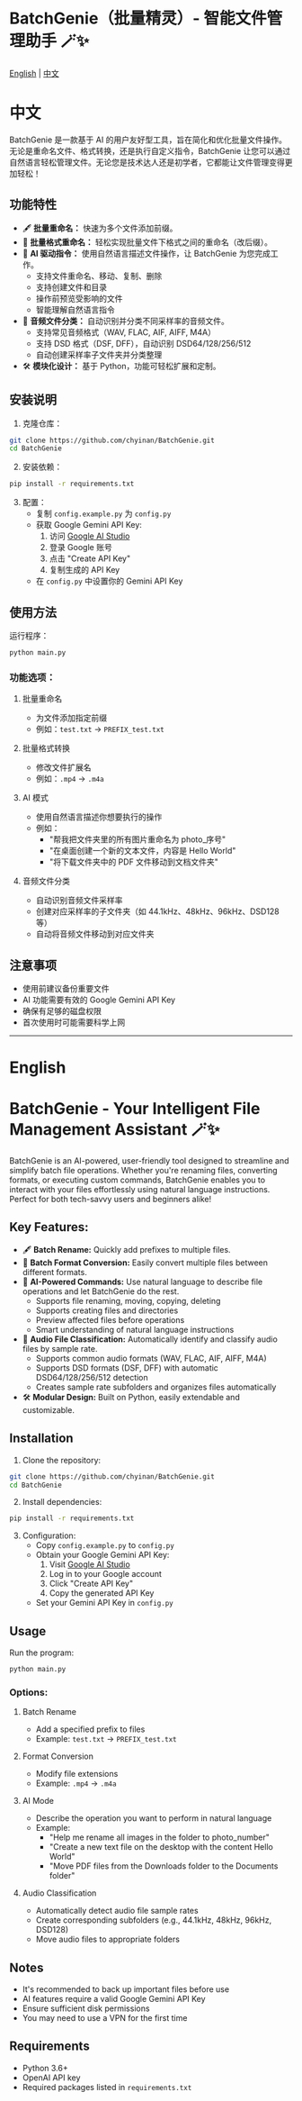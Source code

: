 # BatchGenie（批量精灵）- 智能文件管理助手 🪄✨

[English](#english) | [中文](#中文)

# 中文

BatchGenie 是一款基于 AI 的用户友好型工具，旨在简化和优化批量文件操作。无论是重命名文件、格式转换，还是执行自定义指令，BatchGenie 让您可以通过自然语言轻松管理文件。无论您是技术达人还是初学者，它都能让文件管理变得更加轻松！

## 功能特性

- 🖋 **批量重命名：** 快速为多个文件添加前缀。
- 🔄 **批量格式重命名：** 轻松实现批量文件下格式之间的重命名（改后缀）。
- 🤖 **AI 驱动指令：** 使用自然语言描述文件操作，让 BatchGenie 为您完成工作。
  - 支持文件重命名、移动、复制、删除
  - 支持创建文件和目录
  - 操作前预览受影响的文件
  - 智能理解自然语言指令
- 🎵 **音频文件分类：** 自动识别并分类不同采样率的音频文件。
  - 支持常见音频格式（WAV, FLAC, AIF, AIFF, M4A）
  - 支持 DSD 格式（DSF, DFF），自动识别 DSD64/128/256/512
  - 自动创建采样率子文件夹并分类整理
- 🛠 **模块化设计：** 基于 Python，功能可轻松扩展和定制。

## 安装说明

1. 克隆仓库：
```bash
git clone https://github.com/chyinan/BatchGenie.git
cd BatchGenie
```

2. 安装依赖：
```bash
pip install -r requirements.txt
```

3. 配置：
   - 复制 `config.example.py` 为 `config.py`
   - 获取 Google Gemini API Key:
     1. 访问 [Google AI Studio](https://makersuite.google.com/app/apikey)
     2. 登录 Google 账号
     3. 点击 "Create API Key"
     4. 复制生成的 API Key
   - 在 `config.py` 中设置你的 Gemini API Key

## 使用方法

运行程序：
```bash
python main.py
```

### 功能选项：
1. 批量重命名
   - 为文件添加指定前缀
   - 例如：`test.txt` -> `PREFIX_test.txt`

2. 批量格式转换
   - 修改文件扩展名
   - 例如：`.mp4` -> `.m4a`

3. AI 模式
   - 使用自然语言描述你想要执行的操作
   - 例如：
     - "帮我把文件夹里的所有图片重命名为 photo_序号"
     - "在桌面创建一个新的文本文件，内容是 Hello World"
     - "将下载文件夹中的 PDF 文件移动到文档文件夹"

4. 音频文件分类
   - 自动识别音频文件采样率
   - 创建对应采样率的子文件夹（如 44.1kHz、48kHz、96kHz、DSD128 等）
   - 自动将音频文件移动到对应文件夹

## 注意事项

- 使用前建议备份重要文件
- AI 功能需要有效的 Google Gemini API Key
- 确保有足够的磁盘权限
- 首次使用时可能需要科学上网

---

# English

# BatchGenie - Your Intelligent File Management Assistant 🪄✨

BatchGenie is an AI-powered, user-friendly tool designed to streamline and simplify batch file operations. Whether you're renaming files, converting formats, or executing custom commands, BatchGenie enables you to interact with your files effortlessly using natural language instructions. Perfect for both tech-savvy users and beginners alike!

## Key Features:
- 🖋 **Batch Rename:** Quickly add prefixes to multiple files.
- 🔄 **Batch Format Conversion:** Easily convert multiple files between different formats.
- 🤖 **AI-Powered Commands:** Use natural language to describe file operations and let BatchGenie do the rest.
  - Supports file renaming, moving, copying, deleting
  - Supports creating files and directories
  - Preview affected files before operations
  - Smart understanding of natural language instructions
- 🎵 **Audio File Classification:** Automatically identify and classify audio files by sample rate.
  - Supports common audio formats (WAV, FLAC, AIF, AIFF, M4A)
  - Supports DSD formats (DSF, DFF) with automatic DSD64/128/256/512 detection
  - Creates sample rate subfolders and organizes files automatically
- 🛠 **Modular Design:** Built on Python, easily extendable and customizable.

## Installation

1. Clone the repository:
```bash
git clone https://github.com/chyinan/BatchGenie.git
cd BatchGenie
```

2. Install dependencies:
```bash
pip install -r requirements.txt
```

3. Configuration:
   - Copy `config.example.py` to `config.py`
   - Obtain your Google Gemini API Key:
     1. Visit [Google AI Studio](https://makersuite.google.com/app/apikey)
     2. Log in to your Google account
     3. Click "Create API Key"
     4. Copy the generated API Key
   - Set your Gemini API Key in `config.py`

## Usage

Run the program:
```bash
python main.py
```

### Options:
1. Batch Rename
   - Add a specified prefix to files
   - Example: `test.txt` -> `PREFIX_test.txt`

2. Format Conversion
   - Modify file extensions
   - Example: `.mp4` -> `.m4a`

3. AI Mode
   - Describe the operation you want to perform in natural language
   - Example:
     - "Help me rename all images in the folder to photo_number"
     - "Create a new text file on the desktop with the content Hello World"
     - "Move PDF files from the Downloads folder to the Documents folder"

4. Audio Classification
   - Automatically detect audio file sample rates
   - Create corresponding subfolders (e.g., 44.1kHz, 48kHz, 96kHz, DSD128)
   - Move audio files to appropriate folders

## Notes

- It's recommended to back up important files before use
- AI features require a valid Google Gemini API Key
- Ensure sufficient disk permissions
- You may need to use a VPN for the first time

## Requirements

- Python 3.6+
- OpenAI API key
- Required packages listed in `requirements.txt`
